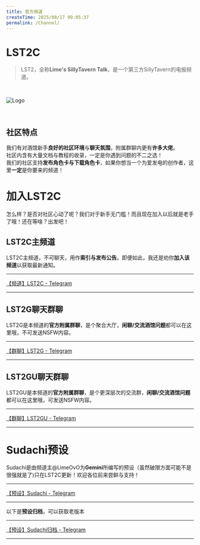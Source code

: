 ```yaml
---
title: 官方频道
createTime: 2025/08/17 09:05:37
permalink: /Channel/
---
```


# LST2C
>LST2，全称**Lime's SillyTavern Talk**，是一个第三方SillyTavern的电报频道。

<br>

![Logo](https://Sudachi.top/LimePan/LST2C.png)

<br>

## 社区特点

我们有对酒馆新手**良好的社区环境**与**聊天氛围**，附属群聊内更有**许多大佬**。<br>社区内含有大量文档与教程的收录，一定是你遇到问题的不二之选！<br>我们的社区支持**发布角色卡与下载角色卡**，如果你想当一个为爱发电的创作者，这里**一定**是你要来的频道！

# 加入LST2C

怎么样？是否对社区心动了呢？我们对于新手无门槛！而且现在加入以后就是老手了哦！还在等啥？出发吧！

## LST2C主频道

LST2C主频道，不可聊天，用作**索引与发布公告**。即便如此，我还是劝你**加入该频道**以获取最新通知。


---

[【频道】LST2C - Telegram](https://t.me/LST2C)

---

## LST2G聊天群聊

LST2G是本频道的**官方附属群聊**，是个聚合大厅，**闲聊/交流酒馆问题**都可以在这里哦，不可发送NSFW内容。


---

[【群聊】LST2G - Telegram](https://t.me/LST2G)

---

## LST2GU聊天群聊

LST2GU是本频道的**官方附属群聊**，是个更深层次的交流群，**闲聊/交流酒馆问题**都可以在这里哦，可发送NSFW内容。


---

[【群聊】LST2GU - Telegram](https://t.me/LST2GU)

---

# Sudachi预设

Sudachi是由频道主@LimeOvO为**Gemini**所编写的预设（虽然破限方面可能不是很强就是了)只在LST2C更新！欢迎各位前来尝鲜与支持！

---

[【预设】Sudachi - Telegram](https://t.me/LST2C/48)

---

以下是**预设归档**，可以获取老版本

---

[【预设】Sudachi归档 - Telegram](https://t.me/LST2C_Preset)

---
